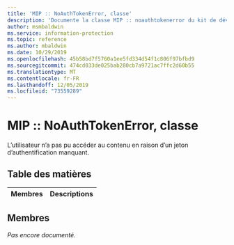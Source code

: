 ```yaml
---
title: 'MIP :: NoAuthTokenError, classe'
description: 'Documente la classe MIP :: noauthtokenerror du kit de développement logiciel (SDK) Microsoft Information Protection (MIP).'
author: msmbaldwin
ms.service: information-protection
ms.topic: reference
ms.author: mbaldwin
ms.date: 10/29/2019
ms.openlocfilehash: 45b58bd7f5760a1ee5fd334d54f1c806f97bfbd9
ms.sourcegitcommit: 474cd033de025bab280cb7a9721ac7ffc2d60b55
ms.translationtype: MT
ms.contentlocale: fr-FR
ms.lasthandoff: 12/05/2019
ms.locfileid: "73559289"
---
```

# <a name="class-mipnoauthtokenerror"></a>MIP :: NoAuthTokenError, classe 
L’utilisateur n’a pas pu accéder au contenu en raison d’un jeton d’authentification manquant.
  
## <a name="summary"></a>Table des matières
 Membres                        | Descriptions                                
--------------------------------|---------------------------------------------
  
## <a name="members"></a>Membres
_Pas encore documenté._
